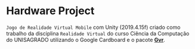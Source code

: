 # Hardware Project

`Jogo de Realidade Virtual Mobile` com Unity (2019.4.15f) criado como trabalho da disciplina `Realidade Virtual` do curso Ciência da Computação do UNISAGRADO utilizando o Google Cardboard e o pacote [**Gvr**](https://github.com/googlevr/gvr-unity-sdk/releases).